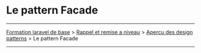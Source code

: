 # Le pattern Facade

---

[Formation laravel de base](../../README.md) > [Rappel et remise a niveau](../README.md) > [Apercu des design patterns](README.md) > Le pattern Facade

---